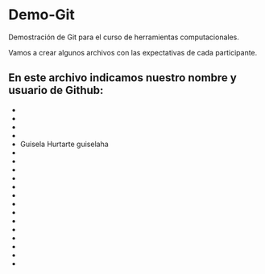 # Demo-Git
Demostración de Git para el curso de herramientas computacionales. 

Vamos a crear algunos archivos con las expectativas de cada participante. 

En este archivo indicamos nuestro nombre y usuario de Github: 
- 
- 
- 
- 
- 
- Guisela Hurtarte guiselaha
- 
- 
- 
- 
- 
- 
- 
- 
- 
- 
- 
- 
- 
- 
